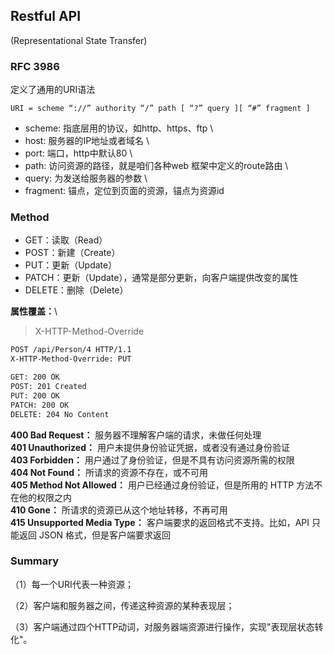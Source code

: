 ## Restful API
(Representational State Transfer)

### RFC 3986 
定义了通用的URI语法

```text
URI = scheme “://” authority “/” path [ “?” query ][ “#” fragment ]
```

- scheme: 指底层用的协议，如http、https、ftp \
- host: 服务器的IP地址或者域名 \
- port: 端口，http中默认80 \
- path: 访问资源的路径，就是咱们各种web 框架中定义的route路由 \
- query: 为发送给服务器的参数 \
- fragment: 锚点，定位到页面的资源，锚点为资源id

### Method
- GET：读取（Read）
- POST：新建（Create）
- PUT：更新（Update）
- PATCH：更新（Update），通常是部分更新，向客户端提供改变的属性
- DELETE：删除（Delete）

**属性覆盖：**\
> X-HTTP-Method-Override

```bash
POST /api/Person/4 HTTP/1.1  
X-HTTP-Method-Override: PUT
```

```bash
GET: 200 OK
POST: 201 Created
PUT: 200 OK
PATCH: 200 OK
DELETE: 204 No Content
```

**400 Bad Request：** 服务器不理解客户端的请求，未做任何处理 \
**401 Unauthorized：** 用户未提供身份验证凭据，或者没有通过身份验证 \
**403 Forbidden：** 用户通过了身份验证，但是不具有访问资源所需的权限 \
**404 Not Found：** 所请求的资源不存在，或不可用 \
**405 Method Not Allowed：** 用户已经通过身份验证，但是所用的 HTTP 方法不在他的权限之内 \
**410 Gone：** 所请求的资源已从这个地址转移，不再可用 \
**415 Unsupported Media Type：** 客户端要求的返回格式不支持。比如，API 只能返回 JSON 格式，但是客户端要求返回 

### Summary

（1）每一个URI代表一种资源；

（2）客户端和服务器之间，传递这种资源的某种表现层；

（3）客户端通过四个HTTP动词，对服务器端资源进行操作，实现"表现层状态转化"。